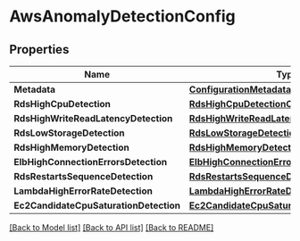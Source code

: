 # AwsAnomalyDetectionConfig

## Properties

Name | Type | Description | Notes
------------ | ------------- | ------------- | -------------
**Metadata** | [**ConfigurationMetadata**](ConfigurationMetadata.md) |  | [optional] 
**RdsHighCpuDetection** | [**RdsHighCpuDetectionConfig**](RdsHighCpuDetectionConfig.md) |  | 
**RdsHighWriteReadLatencyDetection** | [**RdsHighWriteReadLatencyDetectionConfig**](RdsHighWriteReadLatencyDetectionConfig.md) |  | 
**RdsLowStorageDetection** | [**RdsLowStorageDetectionConfig**](RdsLowStorageDetectionConfig.md) |  | 
**RdsHighMemoryDetection** | [**RdsHighMemoryDetectionConfig**](RdsHighMemoryDetectionConfig.md) |  | 
**ElbHighConnectionErrorsDetection** | [**ElbHighConnectionErrorsDetectionConfig**](ElbHighConnectionErrorsDetectionConfig.md) |  | 
**RdsRestartsSequenceDetection** | [**RdsRestartsSequenceDetectionConfig**](RdsRestartsSequenceDetectionConfig.md) |  | 
**LambdaHighErrorRateDetection** | [**LambdaHighErrorRateDetectionConfig**](LambdaHighErrorRateDetectionConfig.md) |  | 
**Ec2CandidateCpuSaturationDetection** | [**Ec2CandidateCpuSaturationDetectionConfig**](Ec2CandidateCpuSaturationDetectionConfig.md) |  | [optional] 

[[Back to Model list]](../README.md#documentation-for-models) [[Back to API list]](../README.md#documentation-for-api-endpoints) [[Back to README]](../README.md)


